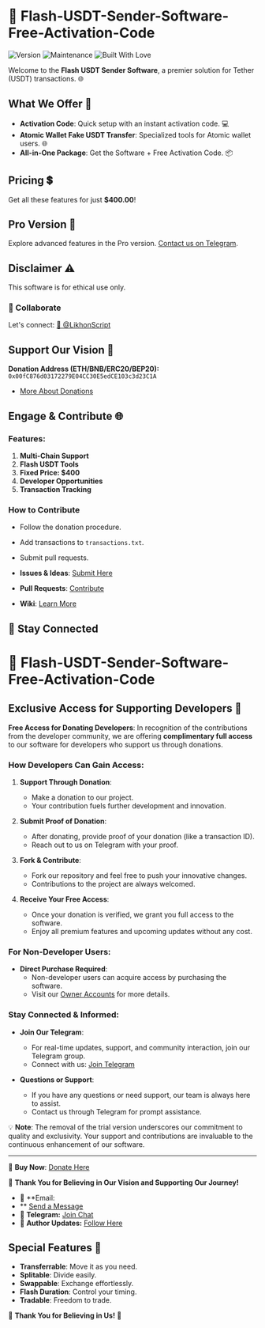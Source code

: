 # 🚀 Flash-USDT-Sender-Software-Free-Activation-Code 

![Version](https://img.shields.io/badge/version-1.0.0-blue.svg?cacheSeconds=2592000)
![Maintenance](https://img.shields.io/badge/Maintained%3F-yes-green.svg)
![Built With Love](https://img.shields.io/badge/Built%20with-love%20and%20coffee-red.svg)

Welcome to the **Flash USDT Sender Software**, a premier solution for Tether (USDT) transactions. 🌐

## What We Offer 🌟

- **Activation Code**: Quick setup with an instant activation code. 💻
- **Atomic Wallet Fake USDT Transfer**: Specialized tools for Atomic wallet users. 🌐
- **All-in-One Package**: Get the Software + Free Activation Code. 📦

## Pricing 💲

Get all these features for just **$400.00**!

## Pro Version 💎

Explore advanced features in the Pro version. [Contact us on Telegram](https://t.me/likhonsible).

## Disclaimer ⚠️

This software is for ethical use only.

### 🤝 Collaborate

Let's connect: [🧭 @LikhonScript](https://t.me/LikhonScript)

## Support Our Vision 🌟

**Donation Address (ETH/BNB/ERC20/BEP20):** `0x00fC876d03172279E04CC30E5edCE103c3d23C1A`
- [More About Donations](https://t.me/likhonsible)

## Engage & Contribute 🌐

### Features:

1. **Multi-Chain Support**
2. **Flash USDT Tools**
3. **Fixed Price: $400**
4. **Developer Opportunities**
5. **Transaction Tracking**

### How to Contribute

- Follow the donation procedure.
- Add transactions to `transactions.txt`.
- Submit pull requests.

- **Issues & Ideas**: [Submit Here](https://github.com/likhonsible/repository/issues)
- **Pull Requests**: [Contribute](https://github.com/likhonsible/repository/pulls)
- **Wiki**: [Learn More](https://github.com/likhonsible/repository/wiki)

## 📩 Stay Connected
# 🚀 Flash-USDT-Sender-Software-Free-Activation-Code 

## Exclusive Access for Supporting Developers 🌟

**Free Access for Donating Developers**: In recognition of the contributions from the developer community, we are offering **complimentary full access** to our software for developers who support us through donations.

### How Developers Can Gain Access:

1. **Support Through Donation**:
   - Make a donation to our project.
   - Your contribution fuels further development and innovation.

2. **Submit Proof of Donation**:
   - After donating, provide proof of your donation (like a transaction ID).
   - Reach out to us on Telegram with your proof.

3. **Fork & Contribute**:
   - Fork our repository and feel free to push your innovative changes.
   - Contributions to the project are always welcomed.

4. **Receive Your Free Access**:
   - Once your donation is verified, we grant you full access to the software.
   - Enjoy all premium features and upcoming updates without any cost.

### For Non-Developer Users:

- **Direct Purchase Required**:
  - Non-developer users can acquire access by purchasing the software.
  - Visit our [Owner Accounts]([h](https://t.me/likhonsible)) for more details.

### Stay Connected & Informed:

- **Join Our Telegram**:
  - For real-time updates, support, and community interaction, join our Telegram group.
  - Connect with us: [Join Telegram](https://t.me/likhonsible)

- **Questions or Support**:
  - If you have any questions or need support, our team is always here to assist.
  - Contact us through Telegram for prompt assistance.

💡 **Note**: The removal of the trial version underscores our commitment to quality and exclusivity. Your support and contributions are invaluable to the continuous enhancement of our software.

---

🔗 **Buy Now**: [Donate Here](https://t.me/likhonsible)

🙏 **Thank You for Believing in Our Vision and Supporting Our Journey!**

- 💌 **Email:
- ** [Send a Message](mailto:owner@likhonscripts.cloud)
- 🤖 **Telegram:** [Join Chat](https://t.me/ScriptsChats)
- 🍃 **Author Updates:** [Follow Here](https://t.me/PikachuDirector)

## Special Features 💎

- **Transferrable**: Move it as you need.
- **Splitable**: Divide easily.
- **Swappable**: Exchange effortlessly.
- **Flash Duration**: Control your timing.
- **Tradable**: Freedom to trade.

🙏 **Thank You for Believing in Us!** 💖
